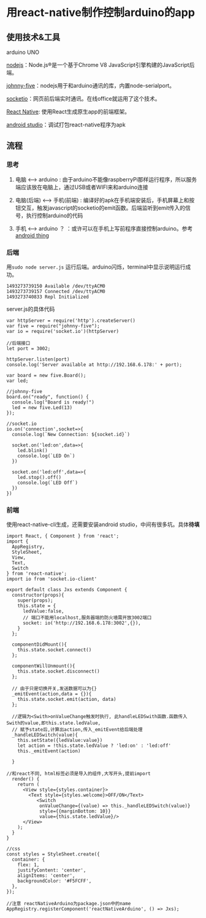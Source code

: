 # 用react-native制作控制arduino的app

## 使用技术&工具
arduino UNO

[nodejs](http://nodejs.org/)：Node.js®是一个基于Chrome V8 JavaScript引擎构建的JavaScript后端。

[johnny-five](http://johnny-five.io/examples/)：nodejs用于和arduino通讯的库，内置node-serialport。

[socketio](https://socket.io/)：网页前后端实时通讯。在线office就运用了这个技术。

[React Native](https://facebook.github.io/react-native/): 使用React生成原生app的前端框架。

[android studio](https://developer.android.com/studio/index.html?hl=zh-cn)：调试打包react-native程序为apk

## 流程
### 思考

1. 电脑 <--> arduino : 由于arduino不能像raspberryPi那样运行程序，所以服务端应该放在电脑上，通过USB或者WIFI来和arduino连接

2. 电脑(后端) <--> 手机(前端) : 编译好的apk在手机端安装后，手机屏幕上和按钮交互，触发javascript的socketio的emit函数。后端监听到emit传入的信号，执行控制arduino的代码

3. 手机 <--> arduino ？ ：或许可以在手机上写前程序直接控制arduino。参考[android thing](https://developer.android.com/things/index.html)

### 后端
用`sudo node server.js` 运行后端。arduino闪烁，terminal中显示说明运行成功。
```
1493273739150 Available /dev/ttyACM0
1493273739157 Connected /dev/ttyACM0
1493273740833 Repl Initialized
```

server.js的具体代码
```
var httpServer = require('http').createServer()
var five = require("johnny-five");
var io = require('socket.io')(httpServer)

//后端接口
let port = 3002; 

httpServer.listen(port)
console.log('Server available at http://192.168.6.178:' + port);  

var board = new five.Board();
var led;

//johnny-five
board.on("ready", function() {
  console.log("Board is ready!")
  led = new five.Led(13)
});

//socket.io
io.on('connection',socket=>{
  console.log(`New Connection: ${socket.id}`)

  socket.on('led:on',data=>{
    led.blink()
    console.log(`LED On`)
  })

  socket.on('led:off',data=>{
    led.stop().off()
    console.log(`LED Off`)
  })
})
```

### 前端
使用react-native-cli生成，还需要安装android studio，中间有很多坑。具体**待填**
```
import React, { Component } from 'react';
import {
  AppRegistry,
  StyleSheet,
  View,
  Text,
  Switch
} from 'react-native';
import io from 'socket.io-client'

export default class Jxs extends Component {
  constructor(props){
    super(props);
    this.state = {
      ledValue:false,
      // 端口不能用localhost,服务器端的防火墙需开放3002端口
      socket: io('http://192.168.6.178:3002',{}),
    }
  };
  
  componentDidMount(){
    this.state.socket.connect()
  };

  componentWillUnmount(){
    this.state.socket.disconnect()
  };

  // 由于只是切换开关,发送数据可以为{}
  _emitEvent(action,data = {}){
    this.state.socket.emit(action, data)
  };

  //逻辑为<Swith>onValueChange触发时执行, 此handleLEDSwith函数.函数传入Swith的value,即this.state.ledValue,
  // 赋予state后,计算出action,传入_emitEvent给后端处理
  _handleLEDSwitch(value){
    this.setState({ledValue:value})
    let action = !this.state.ledValue ? 'led:on' : 'led:off'
    this._emitEvent(action)

  }

//和react不同, html标签必须是导入的组件,大写开头,提前import
  render() {
    return (
      <View style={styles.container}>
        <Text style={styles.welcome}>OFF/ON</Text>
           <Switch
            onValueChange={(value) => this._handleLEDSwitch(value)}
            style={{marginBottom: 10}}
            value={this.state.ledValue}/>
      </View>
    );
  }
}

//css
const styles = StyleSheet.create({
  container: {
    flex: 1,
    justifyContent: 'center',
    alignItems: 'center',
    backgroundColor: '#F5FCFF',
  },
});

//注意 reactNativeArduino为package.json中的name
AppRegistry.registerComponent('reactNativeArduino', () => Jxs);
```